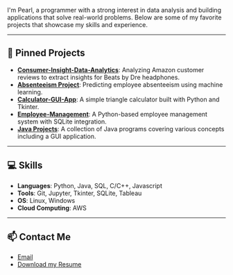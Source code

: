 I'm Pearl, a programmer with a strong interest in data analysis and building applications that solve real-world problems. Below are some of my favorite projects that showcase my skills and experience.

---

## 🌟 Pinned Projects

- **[Consumer-Insight-Data-Analytics](https://github.com/earl-git/Consumer-Insight-Data-Analytics)**: Analyzing Amazon customer reviews to extract insights for Beats by Dre headphones.
- **[Absenteeism Project](https://github.com/earl-git/Absenteeism_Project)**: Predicting employee absenteeism using machine learning.
- **[Calculator-GUI-App](https://github.com/earl-git/Calculator-GUI-App)**: A simple triangle calculator built with Python and Tkinter.
- **[Employee-Management](https://github.com/earl-git/Employee-Management)**: A Python-based employee management system with SQLite integration.
- **[Java Projects](https://github.com/earl-git/Java-Projects)**: A collection of Java programs covering various concepts including a GUI application.

---

## 💻 Skills

- **Languages**: Python, Java, SQL, C/C++, Javascript
- **Tools**: Git, Jupyter, Tkinter, SQLite, Tableau
- **OS**: Linux, Windows
- **Cloud Computing**: AWS

---

## 📫 Contact Me

- [Email](pearldemello@protonmail.com)
- [Download my Resume](./resume.docx)
